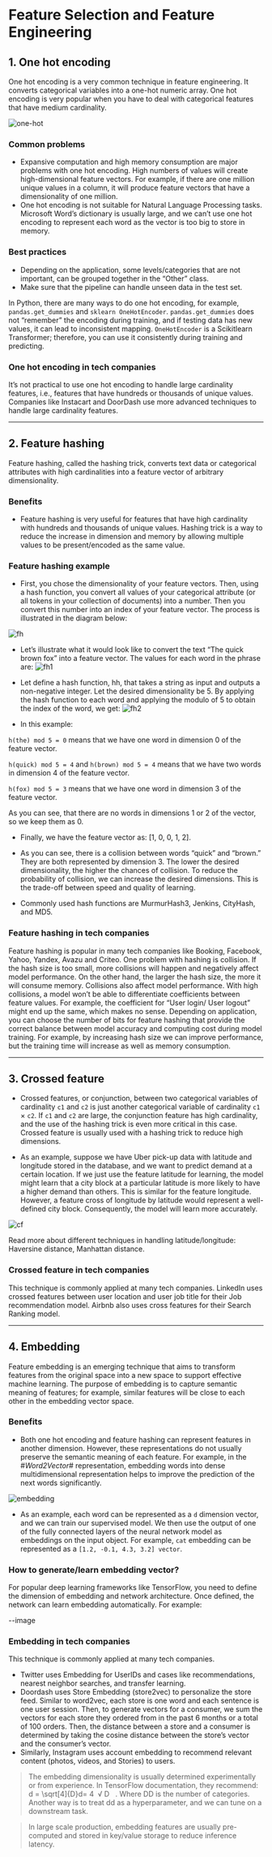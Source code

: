 # Feature Selection and Feature Engineering

## 1. One hot encoding
One hot encoding is a very common technique in feature engineering. It converts categorical variables into a one-hot numeric array.
One hot encoding is very popular when you have to deal with categorical features that have medium cardinality.

![one-hot](https://github.com/Harsha2409/ML_System_Design/blob/main/one-hot-encoding.PNG)

### Common problems
- Expansive computation and high memory consumption are major problems with one hot encoding. High numbers of values will create high-dimensional feature vectors. For example, if there are one million unique values in a column, it will produce feature vectors that have a dimensionality of one million.
- One hot encoding is not suitable for Natural Language Processing tasks. Microsoft Word’s dictionary is usually large, and we can’t use one hot encoding to represent each word as the vector is too big to store in memory.

### Best practices
- Depending on the application, some levels/categories that are not important, can be grouped together in the “Other” class.
- Make sure that the pipeline can handle unseen data in the test set.

In Python, there are many ways to do one hot encoding, for example, `pandas.get_dummies` and `sklearn OneHotEncoder`. `pandas.get_dummies` does not “remember” the encoding during training, and if testing data has new values, it can lead to inconsistent mapping. `OneHotEncoder` is a Scikitlearn Transformer; therefore, you can use it consistently during training and predicting.

### One hot encoding in tech companies
It’s not practical to use one hot encoding to handle large cardinality features, i.e., features that have hundreds or thousands of unique values. Companies like Instacart and DoorDash use more advanced techniques to handle large cardinality features.

-------------------
## 2. Feature hashing

Feature hashing, called the hashing trick, converts text data or categorical attributes with high cardinalities into a feature vector of arbitrary dimensionality.

### Benefits
- Feature hashing is very useful for features that have high cardinality with hundreds and thousands of unique values. Hashing trick is a way to reduce the increase in dimension and memory by allowing multiple values to be present/encoded as the same value.
### Feature hashing example
- First, you chose the dimensionality of your feature vectors. Then, using a hash function, you convert all values of your categorical attribute (or all tokens in your collection of documents) into a number. Then you convert this number into an index of your feature vector. The process is illustrated in the diagram below:

![fh](https://github.com/Harsha2409/ML_System_Design/blob/main/feature-hashing.PNG)

- Let’s illustrate what it would look like to convert the text “The quick brown fox” into a feature vector. The values for each word in the phrase are:
![fh1](https://github.com/Harsha2409/ML_System_Design/blob/main/img-fh1.PNG)

- Let define a hash function, hh, that takes a string as input and outputs a non-negative integer. Let the desired dimensionality be 5. By applying the hash function to each word and applying the modulo of 5 to obtain the index of the word, we get:
![fh2](https://github.com/Harsha2409/ML_System_Design/blob/main/img-fh2.PNG)

- In this example:

`h(the) mod 5 = 0` means that we have one word in dimension 0 of the feature vector.

`h(quick) mod 5 = 4` and `h(brown) mod 5 = 4` means that we have two words in dimension 4 of the feature vector.

`h(fox) mod 5 = 3` means that we have one word in dimension 3 of the feature vector.

As you can see, that there are no words in dimensions 1 or 2 of the vector, so we keep them as 0.

- Finally, we have the feature vector as: [1, 0, 0, 1, 2].

- As you can see, there is a collision between words “quick” and “brown.” They are both represented by dimension 3. The lower the desired dimensionality, the higher the chances of collision. To reduce the probability of collision, we can increase the desired dimensions. This is the trade-off between speed and quality of learning.
- Commonly used hash functions are MurmurHash3, Jenkins, CityHash, and MD5.

### Feature hashing in tech companies
Feature hashing is popular in many tech companies like Booking, Facebook, Yahoo, Yandex, Avazu and Criteo.
One problem with hashing is collision. If the hash size is too small, more collisions will happen and negatively affect model performance. On the other hand, the larger the hash size, the more it will consume memory.
Collisions also affect model performance. With high collisions, a model won’t be able to differentiate coefficients between feature values. For example, the coefficient for “User login/ User logout” might end up the same, which makes no sense.
Depending on application, you can choose the number of bits for feature hashing that provide the correct balance between model accuracy and computing cost during model training. For example, by increasing hash size we can improve performance, but the training time will increase as well as memory consumption.

------------------------

## 3. Crossed feature

- Crossed features, or conjunction, between two categorical variables of cardinality `c1` and `c2` is just another categorical variable of cardinality `c1` × `c2`. If `c1` and `c2` are large, the conjunction feature has high cardinality, and the use of the hashing trick is even more critical in this case. Crossed feature is usually used with a hashing trick to reduce high dimensions.

- As an example, suppose we have Uber pick-up data with latitude and longitude stored in the database, and we want to predict demand at a certain location. If we just use the feature latitude for learning, the model might learn that a city block at a particular latitude is more likely to have a higher demand than others. This is similar for the feature longitude. However, a feature cross of longitude by latitude would represent a well-defined city block. Consequently, the model will learn more accurately.

![cf](https://github.com/Harsha2409/ML_System_Design/blob/main/cross-feature.PNG)

Read more about different techniques in handling latitude/longitude: Haversine distance, Manhattan distance.

### Crossed feature in tech companies
This technique is commonly applied at many tech companies. LinkedIn uses crossed features between user location and user job title for their Job recommendation model. Airbnb also uses cross features for their Search Ranking model.

----------------------

## 4. Embedding
Feature embedding is an emerging technique that aims to transform features from the original space into a new space to support effective machine learning. The purpose of embedding is to capture semantic meaning of features; for example, similar features will be close to each other in the embedding vector space.

### Benefits
- Both one hot encoding and feature hashing can represent features in another dimension. However, these representations do not usually preserve the semantic meaning of each feature. For example, in the #*Word2Vector*# representation, embedding words into dense multidimensional representation helps to improve the prediction of the next words significantly.

![embedding](https://github.com/Harsha2409/ML_System_Design/blob/main/embedding.PNG)

- As an example, each word can be represented as a `d` dimension vector, and we can train our supervised model. We then use the output of one of the fully connected layers of the neural network model as embeddings on the input object. For example, `cat` embedding can be represented as a `[1.2, -0.1, 4.3, 3.2] vector`.

### How to generate/learn embedding vector?
For popular deep learning frameworks like TensorFlow, you need to define the dimension of embedding and network architecture. Once defined, the network can learn embedding automatically. For example:

--image

### Embedding in tech companies 
This technique is commonly applied at many tech companies.

- Twitter uses Embedding for UserIDs and cases like recommendations, nearest neighbor searches, and transfer learning.
- Doordash uses Store Embedding (store2vec) to personalize the store feed. Similar to word2vec, each store is one word and each sentence is one user session. Then, to generate vectors for a consumer, we sum the vectors for each store they ordered from in the past 6 months or a total of 100 orders. Then, the distance between a store and a consumer is determined by taking the cosine distance between the store’s vector and the consumer’s vector.
- Similarly, Instagram uses account embedding to recommend relevant content (photos, videos, and Stories) to users.

> The embedding dimensionality is usually determined experimentally or from experience. In TensorFlow documentation, they recommend: d = \sqrt[4]{D}d=
​4
​​ √
​D
​
​​ . Where DD is the number of categories. Another way is to treat dd as a hyperparameter, and we can tune on a downstream task.

> In large scale production, embedding features are usually pre-computed and stored in key/value storage to reduce inference latency.
